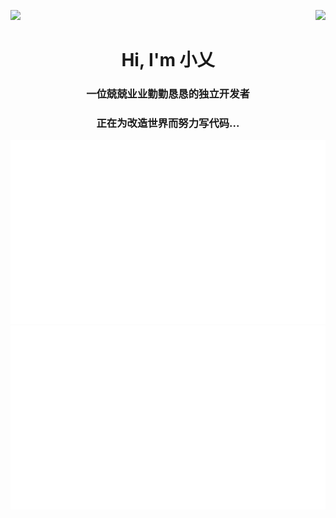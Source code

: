 <p>
  <a href="https://count.getloli.com/"><img src="https://count.getloli.com/get/@:iwxyi"></a>
  <img src="https://weather-icon.journeyad.repl.co/@hangzhou?v=1" align="right">
</p>



<h1 align="center">Hi, I'm 小乂</h1>
<h3 align="center">一位兢兢业业勤勤恳恳的独立开发者</h3>
<h3 align="center">正在为改造世界而努力写代码...</h3>



<!-- ![Github Stats](https://github-readme-stats.vercel.app/api?username=iwxyi&bg_color=30,e96443,904e95&title_color=fff&text_color=fff) -->

![](https://raw.githubusercontent.com/iwxyi/github-stats-transparent/output/generated/overview.svg)
![](https://raw.githubusercontent.com/iwxyi/github-stats-transparent/output/generated/languages.svg)

